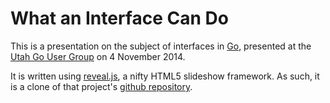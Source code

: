 # What an Interface Can Do

This is a presentation on the subject of interfaces in
[Go](https://golang.org/), presented at the
[Utah Go User Group](http://www.meetup.com/utahgophers/)
on 4 November 2014.

It is written using [reveal.js](http://lab.hakim.se/reveal-js),
a nifty HTML5 slideshow framework. As such, it is a clone of that project's
[github repository](https://github.com/hakimel/reveal.js/).
